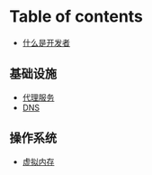 # Table of contents

* [什么是开发者](README.md)

## 基础设施

* [代理服务](ji-chu-she-shi/dai-li-fu-wu.md)
* [DNS](ji-chu-she-shi/dns.md)

## 操作系统

* [虚拟内存](cao-zuo-xi-tong/xu-ni-nei-cun.md)


